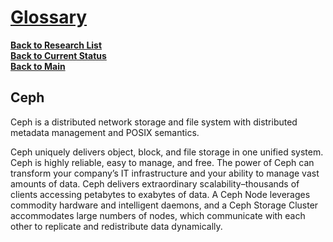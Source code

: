 # **[Glossary](https://docs.ceph.com/en/reef/glossary/#term-Ceph)**

**[Back to Research List](../../../research_list.md)**\
**[Back to Current Status](../../../../a_status/detailed_status.md)**\
**[Back to Main](../../../../README.md)**

## Ceph

Ceph is a distributed network storage and file system with distributed metadata management and POSIX semantics.

Ceph uniquely delivers object, block, and file storage in one unified system. Ceph is highly reliable, easy to manage, and free. The power of Ceph can transform your company’s IT infrastructure and your ability to manage vast amounts of data. Ceph delivers extraordinary scalability–thousands of clients accessing petabytes to exabytes of data. A Ceph Node leverages commodity hardware and intelligent daemons, and a Ceph Storage Cluster accommodates large numbers of nodes, which communicate with each other to replicate and redistribute data dynamically.
